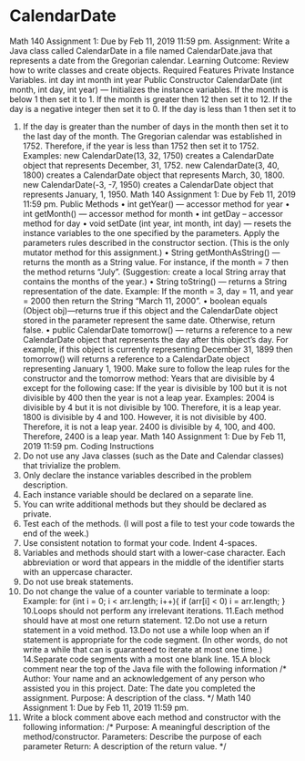 # CalendarDate
Math 140 Assignment 1: Due by Feb 11, 2019 11:59 pm.
Assignment: Write a Java class called CalendarDate in a file named CalendarDate.java
that represents a date from the Gregorian calendar.
Learning Outcome: Review how to write classes and create objects.
Required Features
Private Instance Variables.
int day
int month
int year
Public Constructor
CalendarDate (int month, int day, int year) — Initializes the instance variables. If the
month is below 1 then set it to 1. If the month is greater then 12 then set it to 12. If
the day is a negative integer then set it to 0. If the day is less than 1 then set it to
1. If the day is greater than the number of days in the month then set it to the last day
of the month.
The Gregorian calendar was established in 1752. Therefore, if the year is less than
1752 then set it to 1752.
Examples: new CalendarDate(13, 32, 1750) creates a CalendarDate object that
represents December, 31, 1752.
new CalendarDate(3, 40, 1800) creates a CalendarDate object that represents March,
30, 1800.
new CalendarDate(-3, -7, 1950) creates a CalendarDate object that represents January,
1, 1950.
Math 140 Assignment 1: Due by Feb 11, 2019 11:59 pm.
Public Methods
• int getYear() — accessor method for year
• int getMonth() — accessor method for month
• int getDay – accessor method for day
• void setDate (int year, int month, int day) — resets the instance variables to the
one specified by the parameters. Apply the parameters rules described in the
constructor section. (This is the only mutator method for this assignment.)
• String getMonthAsString() — returns the month as a String value. For instance,
if the month = 7 then the method returns “July”. (Suggestion: create a local
String array that contains the months of the year.)
• String toString() — returns a String representation of the date. Example: If the
month = 3, day = 11, and year = 2000 then return the String “March 11, 2000”.
• boolean equals (Object obj)—returns true if this object and the CalendarDate
object stored in the parameter represent the same date. Otherwise, return false.
• public CalendarDate tomorrow() — returns a reference to a new CalendarDate
object that represents the day after this object’s day. For example, if this object
is currently representing December 31, 1899 then tomorrow() will returns a
reference to a CalendarDate object representing January 1, 1900.
Make sure to follow the leap rules for the constructor and the tomorrow method:
Years that are divisible by 4 except for the following case: If the year is divisible by 100
but it is not divisible by 400 then the year is not a leap year.
Examples: 2004 is divisible by 4 but it is not divisible by 100. Therefore, it is a leap
year.
1800 is divisible by 4 and 100. However, it is not divisible by 400. Therefore, it is not a
leap year.
2400 is divisible by 4, 100, and 400. Therefore, 2400 is a leap year.
Math 140 Assignment 1: Due by Feb 11, 2019 11:59 pm.
Coding Instructions
1. Do not use any Java classes (such as the Date and Calendar classes) that
trivialize the problem.
2. Only declare the instance variables described in the problem description.
3. Each instance variable should be declared on a separate line.
4. You can write additional methods but they should be declared as private.
5. Test each of the methods. (I will post a file to test your code towards the end of
the week.)
6. Use consistent notation to format your code. Indent 4-spaces.
7. Variables and methods should start with a lower-case character. Each
abbreviation or word that appears in the middle of the identifier starts with an
uppercase character.
8. Do not use break statements.
9. Do not change the value of a counter variable to terminate a loop:
Example:
for (int i = 0; i < arr.length; i++){
 if (arr[i] < 0)
 i = arr.length;
}
10.Loops should not perform any irrelevant iterations.
11.Each method should have at most one return statement.
12.Do not use a return statement in a void method.
13.Do not use a while loop when an if statement is appropriate for the code
segment. (In other words, do not write a while that can is guaranteed to iterate
at most one time.)
14.Separate code segments with a most one blank line.
15.A block comment near the top of the Java file with the following information
/*
Author: Your name and an acknowledgement of any person who assisted you in
this project.
Date: The date you completed the assignment.
Purpose: A description of the class.
*/
Math 140 Assignment 1: Due by Feb 11, 2019 11:59 pm.
16. Write a block comment above each method and constructor with the following
information:
/*
 Purpose: A meaningful description of the method/constructor.
 Parameters: Describe the purpose of each parameter
 Return: A description of the return value.
*/
 
